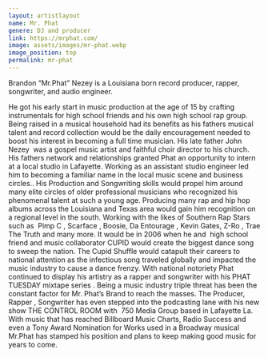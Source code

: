 ```yaml
---
layout: artistlayout
name: Mr. Phat
genere: DJ and producer
link: https://mrphat.com/
image: assets/images/mr-phat.webp
image_position: top
permalink: mr-phat
---
```

Brandon “Mr.Phat” Nezey is a Louisiana born record producer, rapper, songwriter, and audio engineer.

He got his early start in music production at the age of 15 by crafting instrumentals for high school friends and his own high school rap group. Being raised in a musical household had its benefits as his fathers musical talent and record collection would be the daily encouragement needed to boost his interest in becoming a full time musician. His late father John Nezey &nbsp;was a gospel music artist and faithful choir director to his church. His fathers network and relationships granted Phat an opportunity to intern at a local studio in Lafayette. Working as an assistant studio engineer led him to becoming a familiar name in the local music scene and business circles.. His Production and Songwriting skills would propel him around many elite circles of older professional musicians who recognized his phenomenal talent at such a young age. Producing many rap and hip hop albums across the Louisiana and Texas area would gain him recognition on a regional level in the south. Working with the likes of Southern Rap Stars such as &nbsp;Pimp C , Scarface , Boosie, Da Entourage , Kevin Gates, Z-Ro , Trae The Truth and many more. It would be in 2006 when he and &nbsp;high school friend and music collaborator CUPID would create the biggest dance song to sweep the nation. The Cupid Shuffle would catapult their careers to national attention as the infectious song traveled globally and impacted the music industry to cause a dance frenzy. With national notoriety Phat continued to display his artistry as a rapper and songwriter with his PHAT TUESDAY mixtape series . Being a music industry triple threat has been the constant factor for Mr. Phat’s Brand to reach the masses. The Producer, Rapper , Songwriter has even stepped into the podcasting lane with his new show THE CONTROL ROOM with &nbsp;750 Media Group based in Lafayette La. With music that has reached Billboard Music Charts, Radio Success and even a Tony Award Nomination for Works used in a Broadway musical Mr.Phat has stamped his position and plans to keep making good music for years to come.

<div>&nbsp;</div>